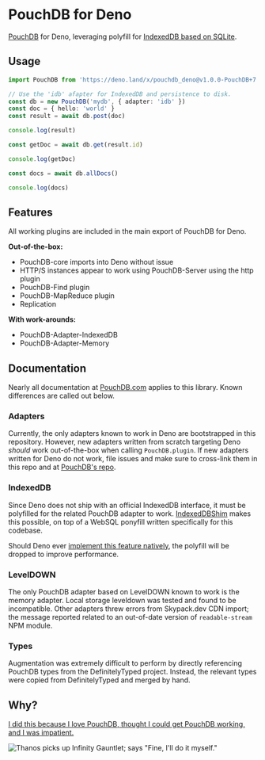 # PouchDB for Deno

[PouchDB](https://github.com/pouchdb/pouchdb) for Deno, leveraging polyfill for [IndexedDB based on SQLite](https://github.com/aaronhuggins/indexeddb).

## Usage

```typescript
import PouchDB from 'https://deno.land/x/pouchdb_deno@v1.0.0-PouchDB+7.2.2/modules/pouchdb/mod.ts'

// Use the 'idb' afapter for IndexedDB and persistence to disk.
const db = new PouchDB('mydb', { adapter: 'idb' })
const doc = { hello: 'world' }
const result = await db.post(doc)

console.log(result)

const getDoc = await db.get(result.id)

console.log(getDoc)

const docs = await db.allDocs()

console.log(docs)
```

## Features

All working plugins are included in the main export of PouchDB for Deno.

**Out-of-the-box:**

- PouchDB-core imports into Deno without issue
- HTTP/S instances appear to work using PouchDB-Server using the http plugin
- PouchDB-Find plugin
- PouchDB-MapReduce plugin
- Replication

**With work-arounds:**

- PouchDB-Adapter-IndexedDB
- PouchDB-Adapter-Memory

## Documentation

Nearly all documentation at [PouchDB.com](https://pouchdb.com/) applies to this library. Known differences are called out below.

### Adapters

Currently, the only adapters known to work in Deno are bootstrapped in this repository. However, new adapters written from scratch targeting Deno *should* work out-of-the-box when calling `PouchDB.plugin`. If new adapters written for Deno do not work, file issues and make sure to cross-link them in this repo and at [PouchDB's repo](https://github.com/pouchdb/pouchdb/issues).

### IndexedDB

Since Deno does not ship with an official IndexedDB interface, it must be polyfilled for the related PouchDB adapter to work. [IndexedDBShim](https://github.com/indexeddbshim/IndexedDBShim) makes this possible, on top of a WebSQL ponyfill written specifically for this codebase.

Should Deno ever [implement this feature natively](https://github.com/denoland/deno/issues/1699), the polyfill will be dropped to improve performance.

### LevelDOWN

The only PouchDB adapter based on LevelDOWN known to work is the memory adapter. Local storage leveldown was tested and found to be incompatible. Other adapters threw errors from Skypack.dev CDN import; the message reported related to an out-of-date version of `readable-stream` NPM module.

### Types

Augmentation was extremely difficult to perform by directly referencing PouchDB types from the DefinitelyTyped project. Instead, the relevant types were copied from DefinitelyTyped and merged by hand.

## Why?

[I did this because I love PouchDB, thought I could get PouchDB working, and I was impatient.](https://github.com/pouchdb/pouchdb/issues/8158)

![Thanos picks up Infinity Gauntlet; says "Fine, I'll do it myself."](https://thumbs.gfycat.com/BogusForsakenAsianlion-size_restricted.gif)

